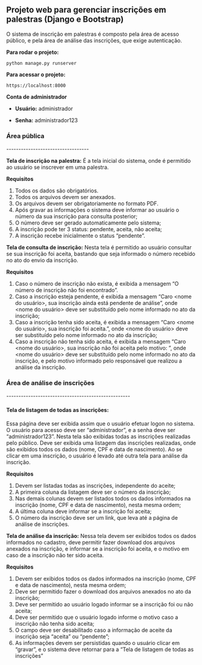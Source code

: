 <h2> Projeto web para gerenciar inscrições em palestras (Django e Bootstrap) </h2>

O sistema de inscrição em palestras é composto pela área de acesso público, e pela área de análise das inscrições, que exige autenticação.

**Para rodar o projeto:** 
```shell script
python manage.py runserver
```

**Para acessar o projeto:**
```shell script
https://localhost:8000
```

**Conta de administrador**

* **Usuário:** administrador

* **Senha:** administrador123


<h3>Área pública</h3>
----------------------------------

**Tela de inscrição na palestra:** É a tela inicial do sistema, onde é permitido ao usuário se inscrever em uma palestra.

**Requisitos**

1. Todos os dados são obrigatórios.
2. Todos os arquivos devem ser anexados.
3. Os arquivos devem ser obrigatoriamente no formato PDF.
4. Após gravar as informações o sistema deve informar ao usuário o número da sua 
inscrição para consulta posterior;
5. O número deve ser gerado automaticamente pelo sistema;
6. A inscrição pode ter 3 status: pendente, aceita, não aceita;
7. A inscrição recebe inicialmente o status “pendente”.


**Tela de consulta de inscrição:** Nesta tela é permitido ao usuário consultar se sua inscrição foi aceita, bastando que seja informado o número recebido no ato do envio da inscrição.

**Requisitos**

1. Caso o número de inscrição não exista, é exibida a mensagem “O número de inscrição 
não foi encontrado”.
2. Caso a inscrição esteja pendente, é exibida a mensagem “Caro <nome do usuário>, sua 
inscrição ainda está pendente de análise”, onde <nome do usuário> deve ser 
substituído pelo nome informado no ato da inscrição;
3. Caso a inscrição tenha sido aceita, é exibida a mensagem “Caro <nome do usuário>, 
sua inscrição foi aceita.”, onde <nome do usuário> deve ser substituído pelo nome 
informado no ato da inscrição;
4. Caso a inscrição não tenha sido aceita, é exibida a mensagem “Caro <nome do 
usuário>, sua inscrição não foi aceita pelo motivo: <motivo>”, onde <nome do usuário> deve ser substituído pelo nome informado no ato da inscrição, e <motivo> 
pelo motivo informado pelo responsável que realizou a análise da inscrição.



<h3>Área de análise de inscrições</h3>
---------------------------------------------------

**<h4>Tela de listagem de todas as inscrições:</h4>** Essa página deve ser exibida assim que o usuário efetuar logon no sistema. O usuário para acesso deve ser “administrador”, e a senha deve ser “administrador123”. Nesta tela são exibidas todas as inscrições realizadas pelo público. Deve ser exibida uma listagem das inscrições realizadas, onde são exibidos todos os dados (nome, CPF e data de nascimento). Ao se clicar em uma inscrição, o usuário é levado até outra tela para análise da inscrição.

**Requisitos**

1. Devem ser listadas todas as inscrições, independente do aceite;
2. A primeira coluna da listagem deve ser o número da inscrição;
3. Nas demais colunas devem ser listados todos os dados informados na inscrição (nome, 
CPF e data de nascimento), nesta mesma ordem;
4. A última coluna deve informar se a inscrição foi aceita;
5. O número da inscrição deve ser um link, que leva até a página de análise de inscrições.


**Tela de análise da inscrição:** Nessa tela devem ser exibidos todos os dados informados no cadastro, deve permitir fazer download dos arquivos anexados na inscrição, e informar se a inscrição foi aceita, e o motivo em caso de a inscrição não ter sido aceita.

**Requisitos**

1. Devem ser exibidos todos os dados informados na inscrição (nome, CPF e data de 
nascimento), nesta mesma ordem;
2. Deve ser permitido fazer o download dos arquivos anexados no ato da inscrição;
3. Deve ser permitido ao usuário logado informar se a inscrição foi ou não aceita;
4. Deve ser permitido que o usuário logado informe o motivo caso a inscrição não tenha
sido aceita;
5. O campo <motivo> deve ser desabilitado caso a informação de aceite da inscrição seja 
“aceita” ou “pendente”;
6. As informações devem ser persistidas quando o usuário clicar em “gravar”, e o sistema 
deve retornar para a “Tela de listagem de todas as inscrições”
